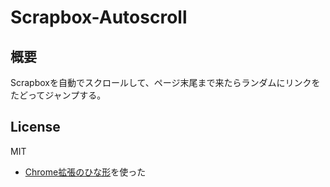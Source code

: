 Scrapbox-Autoscroll
========================

概要
-----

Scrapboxを自動でスクロールして、ページ末尾まで来たらランダムにリンクをたどってジャンプする。




License
-----------------------------------

MIT

- [Chrome拡張のひな形](https://github.com/waterada/chrome-ex-template)を使った
